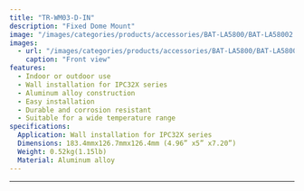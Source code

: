 ```yaml
---
title: "TR-WM03-D-IN"
description: "Fixed Dome Mount"
image: "/images/categories/products/accessories/BAT-LA5800/BAT-LA58002.png"
images:
  - url: "/images/categories/products/accessories/BAT-LA5800/BAT-LA58002.png"
    caption: "Front view"
features:
  - Indoor or outdoor use
  - Wall installation for IPC32X series
  - Aluminum alloy construction
  - Easy installation
  - Durable and corrosion resistant
  - Suitable for a wide temperature range
specifications:
  Application: Wall installation for IPC32X series
  Dimensions: 183.4mmx126.7mmx126.4mm (4.96” x5” x7.20”)
  Weight: 0.52kg(1.15lb)
  Material: Aluminum alloy
---
```

---
